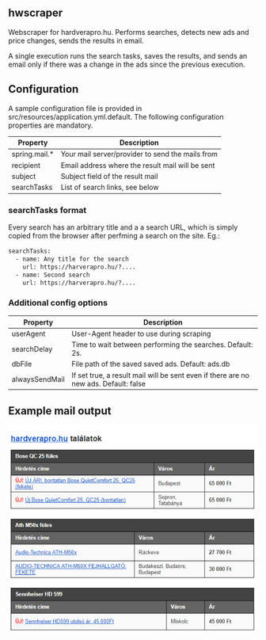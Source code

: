 ## hwscraper
Webscraper for hardverapro.hu. Performs searches, detects new ads and price changes, sends
the results in email.

A single execution runs the search tasks, saves the results, and sends an email only if there was
a change in the ads since the previous execution.

## Configuration
A sample configuration file is provided in src/resources/application.yml.default.
The following configuration properties are mandatory.


| Property           | Description                                                |
| ------------------ |----------------------------------------------------------- |
| spring.mail.*      | Your mail server/provider to send the mails from           |
| recipient          | Email address where the result mail will be sent           |
| subject            | Subject field of the result mail                           |
| searchTasks        | List of search links, see below                            |

### searchTasks format
Every search has an arbitrary title and a a search URL, which is simply copied from the
browser after perfming a search on the site.
Eg.:

```
searchTasks:
  - name: Any title for the search
    url: https://harverapro.hu/?....
  - name: Second search
    url: https://harverapro.hu/?....
```

### Additional config options

| Property           | Description                                                |
| ------------------ |----------------------------------------------------------- |
| userAgent          | User-Agent header to use during scraping                   |
| searchDelay        | Time to wait between performing the searches. Default: 2s. |
| dbFile             | File path of the saved saved ads. Default: ads.db          |
| alwaysSendMail     | If set true, a result mail will be sent even if there are no new ads. Default: false |

## Example mail output
![Example mail](mail_body_example.png?raw=true "Example mail")